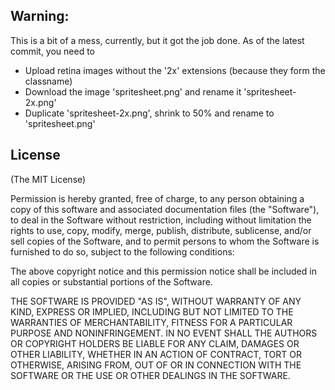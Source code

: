

## Warning:

This is a bit of a mess, currently, but it got the job done. As of the latest commit, you need to

- Upload retina images without the '2x' extensions (because they form the classname)
- Download the image 'spritesheet.png' and rename it 'spritesheet-2x.png'
- Duplicate 'spritesheet-2x.png', shrink to 50% and rename to 'spritesheet.png'




## License

(The MIT License)


Permission is hereby granted, free of charge, to any person obtaining
a copy of this software and associated documentation files (the
"Software"), to deal in the Software without restriction, including
without limitation the rights to use, copy, modify, merge, publish,
distribute, sublicense, and/or sell copies of the Software, and to
permit persons to whom the Software is furnished to do so, subject to
the following conditions:

The above copyright notice and this permission notice shall be included
in all copies or substantial portions of the Software.

THE SOFTWARE IS PROVIDED "AS IS", WITHOUT WARRANTY OF ANY KIND, EXPRESS
OR IMPLIED, INCLUDING BUT NOT LIMITED TO THE WARRANTIES OF
MERCHANTABILITY, FITNESS FOR A PARTICULAR PURPOSE AND NONINFRINGEMENT.
IN NO EVENT SHALL THE AUTHORS OR COPYRIGHT HOLDERS BE LIABLE FOR ANY
CLAIM, DAMAGES OR OTHER LIABILITY, WHETHER IN AN ACTION OF CONTRACT,
TORT OR OTHERWISE, ARISING FROM, OUT OF OR IN CONNECTION WITH THE
SOFTWARE OR THE USE OR OTHER DEALINGS IN THE SOFTWARE.
